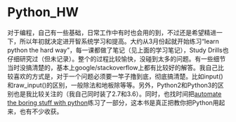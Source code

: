 # Python_HW

  对于编程，自己有一些基础，日常工作中有时也会用的到，不过还是希望精进一下，所以年初就决定进开智系统学习和提高。大约从3月份起就开始练习“learn python the hard way”，每一课都做了笔记（见上面的学习笔记），Study Drills也仔细研究过（但未记录）。整个的过程比较愉快，没碰到太多的问题。有一些细节当时没搞清楚的，基本上google/stackoverflow上都有比较好的解答。我自己比较喜欢的方式是，对于一个问题必须要一竿子撸到底，彻底搞清楚。比如input()和raw_input()的区别，一般除法和地板除等等。另外，Python2和Python3的区别也是我比较关注的（我自己同时装了2.7和3.6）。同时，也找时间把[automate the boring stuff with python](https://automatetheboringstuff.com)练习了一部分，这本书是真正把教你把Python用起来，也有不少收获。
